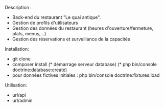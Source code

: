 Description :
* Back-end du restaurant "Le quai antique".
* Gestion de profils d'utilisateurs
* Gestion des données du restaurant (heures d'ouverture/fermeture, plats, menus,...)
* Gestion des réservations et surveillance de la capacités

Installation:
* git clone
* composer install
(* démarrage serveur database)
(* php bin/console doctrine:database:create)
* pour données fictives initiales : php bin/console doctrine:fixtures:load

Utilisation:
* url/api
* url/admin

